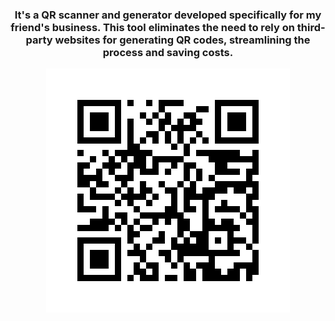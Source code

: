 
<h3 align="center">It's a QR scanner and generator developed specifically for my friend's business. This tool eliminates the need to rely on third-party websites for generating QR codes, streamlining the process and saving costs.
</h3>


<div style="text-align: center;">
    <img src="RahulTeja_QR.png" alt="HTML Image">
</div>




